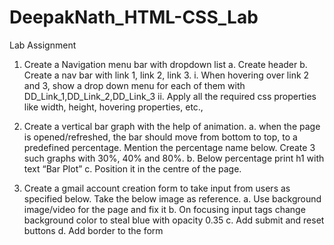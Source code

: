 # DeepakNath_HTML-CSS_Lab
Lab Assignment
1.	Create a Navigation menu bar with dropdown list
  a.	Create header
  b.	Create a nav bar with link 1, link 2, link 3.
    i.	When hovering over link 2 and 3, show a drop down menu for each of them with DD_Link_1,DD_Link_2,DD_Link_3 
    ii.	Apply all the required css properties like width, height, hovering properties, etc.,

2.	Create a vertical bar graph with the help of animation.
  a.	 when the page is opened/refreshed, the bar should move from bottom to top, to a predefined percentage. Mention the percentage name below. Create 3 such graphs            with 30%, 40% and 80%.
  b.	Below percentage print h1 with text “Bar Plot”
  c.	Position it in the centre of the page.
  
3.	Create a gmail account creation form to take input from users as specified below. Take the below image as reference. 
  a.	Use background image/video for the page and fix it
  b.	On focusing input tags change background color to steal blue with opacity 0.35
  c.	Add submit and reset buttons
  d.	Add border to the form
  


